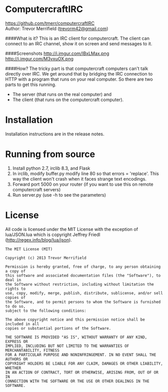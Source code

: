 ComputercraftIRC
================
https://github.com/tmerr/computercraftIRC  
Author: Trevor Merrifield (trevorm42@gmail.com)

####What is it?
This is an IRC client for computercraft. The client can connect to an IRC channel, show
it on screen and send messages to it.

####Screenshots
http://i.imgur.com/IBxLMax.png  
http://i.imgur.com/M3vxuOX.png

####How?
The tricky part is that computercraft computers can't talk directly over IRC. We get around that by
bridging the IRC connection to HTTP with a program that runs on your real computer. So there are two
parts to get this running.
* The server (that runs on the real computer) and  
* The client (that runs on the computercraft computer).


Installation
===============
Installation instructions are in the release notes.


Running from source
===================
1. Install python 2.7, irclib 8.3, and Flask
2. In irclib, modify buffer.py modify line 80 so that errors = 'replace'.  This way the client won't crash when it faces strange text encodings.
3. Forward port 5000 on your router (if you want to use this on remote computercraft servers)
4. Run server.py (use -h to see the parameters)


License
=======
All code is licensed under the MIT License with the exception of lua/JSON.lua which is copyright Jeffrey Friedl (http://regex.info/blog/lua/json).
    
    The MIT License (MIT)
    
    Copyright (c) 2013 Trevor Merrifield
    
    Permission is hereby granted, free of charge, to any person obtaining a copy of
    this software and associated documentation files (the "Software"), to deal in
    the Software without restriction, including without limitation the rights to
    use, copy, modify, merge, publish, distribute, sublicense, and/or sell copies of
    the Software, and to permit persons to whom the Software is furnished to do so,
    subject to the following conditions:
    
    The above copyright notice and this permission notice shall be included in all
    copies or substantial portions of the Software.
    
    THE SOFTWARE IS PROVIDED "AS IS", WITHOUT WARRANTY OF ANY KIND, EXPRESS OR
    IMPLIED, INCLUDING BUT NOT LIMITED TO THE WARRANTIES OF MERCHANTABILITY, FITNESS
    FOR A PARTICULAR PURPOSE AND NONINFRINGEMENT. IN NO EVENT SHALL THE AUTHORS OR
    COPYRIGHT HOLDERS BE LIABLE FOR ANY CLAIM, DAMAGES OR OTHER LIABILITY, WHETHER
    IN AN ACTION OF CONTRACT, TORT OR OTHERWISE, ARISING FROM, OUT OF OR IN
    CONNECTION WITH THE SOFTWARE OR THE USE OR OTHER DEALINGS IN THE SOFTWARE.
